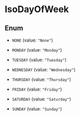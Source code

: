 

# IsoDayOfWeek

## Enum


* `NONE` (value: `"None"`)

* `MONDAY` (value: `"Monday"`)

* `TUESDAY` (value: `"Tuesday"`)

* `WEDNESDAY` (value: `"Wednesday"`)

* `THURSDAY` (value: `"Thursday"`)

* `FRIDAY` (value: `"Friday"`)

* `SATURDAY` (value: `"Saturday"`)

* `SUNDAY` (value: `"Sunday"`)



